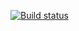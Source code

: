 [![Build status](https://ci.appveyor.com/api/projects/status/c876urccw6m0ais1?svg=true)](https://ci.appveyor.com/project/Lazarenkov/patterns2)